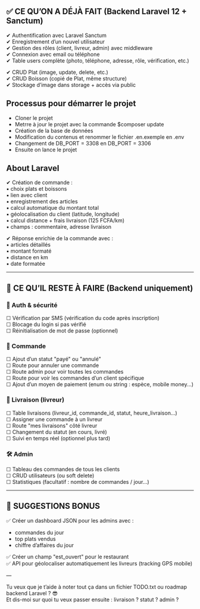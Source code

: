 ## ✅ CE QU’ON A DÉJÀ FAIT (Backend Laravel 12 + Sanctum)

✔ Authentification avec Laravel Sanctum  
✔ Enregistrement d’un nouvel utilisateur  
✔ Gestion des rôles (client, livreur, admin) avec middleware  
✔ Connexion avec email ou téléphone  
✔ Table users complète (photo, téléphone, adresse, rôle, vérification, etc.)


✔ CRUD Plat (image, update, delete, etc.)  
✔ CRUD Boisson (copié de Plat, même structure)  
✔ Stockage d’image dans storage + accès via public  

## Processus pour démarrer le projet
- Cloner le projet
- Metrre à jour le projet avec la commande $composer update
- Création de la base de données
- Modification du contenus et renommer le fichier .en.exemple en .env
- Changement de DB_PORT = 3308 en DB_PORT = 3306
- Ensuite on lance le projet

## About Laravel
✔ Création de commande :  
   ▪ choix plats et boissons  
   ▪ lien avec client  
   ▪ enregistrement des articles  
   ▪ calcul automatique du montant total  
   ▪ géolocalisation du client (latitude, longitude)  
   ▪ calcul distance + frais livraison (125 FCFA/km)  
   ▪ champs : commentaire, adresse livraison  

✔ Réponse enrichie de la commande avec :  
   ▪ articles détaillés  
   ▪ montant formaté  
   ▪ distance en km  
   ▪ date formatée

---

## 🔧 CE QU’IL RESTE À FAIRE (Backend uniquement)

### 🔐 Auth & sécurité
☐ Vérification par SMS (vérification du code après inscription)  
☐ Blocage du login si pas vérifié  
☐ Réinitialisation de mot de passe (optionnel)  

### 🛒 Commande
☐ Ajout d’un statut "payé" ou "annulé"  
☐ Route pour annuler une commande  
☐ Route admin pour voir toutes les commandes  
☐ Route pour voir les commandes d’un client spécifique  
☐ Ajout d’un moyen de paiement (enum ou string : espèce, mobile money...)

### 🛵 Livraison (livreur)
☐ Table livraisons (livreur_id, commande_id, statut, heure_livraison...)  
☐ Assigner une commande à un livreur  
☐ Route "mes livraisons" côté livreur  
☐ Changement du statut (en cours, livré)  
☐ Suivi en temps réel (optionnel plus tard)

### 🛠️ Admin
☐ Tableau des commandes de tous les clients  
☐ CRUD utilisateurs (ou soft delete)  
☐ Statistiques (facultatif : nombre de commandes / jour...)

---

## 📌 SUGGESTIONS BONUS

✅ Créer un dashboard JSON pour les admins avec :

- commandes du jour
- top plats vendus
- chiffre d’affaires du jour

✅ Créer un champ "est_ouvert" pour le restaurant  
✅ API pour géolocaliser automatiquement les livreurs (tracking GPS mobile)

—

Tu veux que je t’aide à noter tout ça dans un fichier TODO.txt ou roadmap backend Laravel ? 😎  
Et dis-moi sur quoi tu veux passer ensuite : livraison ? statut ? admin ?